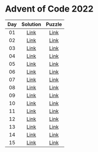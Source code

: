 # Advent of Code 2022

| Day |    Solution    |                   Puzzle                    |
| :-: | :------------: | :-----------------------------------------: |
| 01  | [Link](day-01) | [Link](http://adventofcode.com/2022/day/1)  |
| 02  | [Link](day-02) | [Link](http://adventofcode.com/2022/day/2)  |
| 03  | [Link](day-03) | [Link](http://adventofcode.com/2022/day/3)  |
| 04  | [Link](day-04) | [Link](http://adventofcode.com/2022/day/4)  |
| 05  | [Link](day-05) | [Link](http://adventofcode.com/2022/day/5)  |
| 06  | [Link](day-06) | [Link](http://adventofcode.com/2022/day/6)  |
| 07  | [Link](day-07) | [Link](http://adventofcode.com/2022/day/7)  |
| 08  | [Link](day-08) | [Link](http://adventofcode.com/2022/day/8)  |
| 09  | [Link](day-09) | [Link](http://adventofcode.com/2022/day/9)  |
| 10  | [Link](day-10) | [Link](http://adventofcode.com/2022/day/10) |
| 11  | [Link](day-11) | [Link](http://adventofcode.com/2022/day/11) |
| 12  | [Link](day-12) | [Link](http://adventofcode.com/2022/day/12) |
| 13  | [Link](day-13) | [Link](http://adventofcode.com/2022/day/13) |
| 14  | [Link](day-14) | [Link](http://adventofcode.com/2022/day/14) |
| 15  | [Link](day-15) | [Link](http://adventofcode.com/2022/day/15) |

